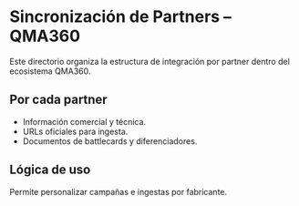 # Sincronización de Partners – QMA360

Este directorio organiza la estructura de integración por partner dentro del ecosistema QMA360.

## Por cada partner

- Información comercial y técnica.
- URLs oficiales para ingesta.
- Documentos de battlecards y diferenciadores.

## Lógica de uso

Permite personalizar campañas e ingestas por fabricante.
